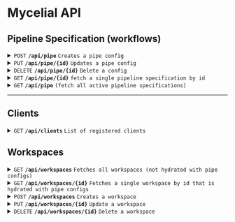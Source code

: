 # Mycelial API

## Pipeline Specification (workflows)

<details>
  <summary><code>POST</code> <code><b>/api/pipe</b></code> <code>Creates a pipe config</code></summary>

### Headers

> | name          | type     | data type | description          |
> | ------------- | -------- | --------- | -------------------- |
> | Authorization | required | string    | Base64 encoded token |

### Parameters

> | name | type     | data type             | description |
> | ---- | -------- | --------------------- | ---------------- |
> | None | required | object/payload (JSON) | N/A              |

#### Payloads

<details>
  <summary>Mycelite Source</summary>

```json
{
  "configs": [
    {
      "workspace_id": 1, // this field is currently optional and will default to 1, but may be required in the future.
      "pipe": [
        {
          "name": "sqlite_physical_replication_source",
          "label": "sqlite_physical_replication_source node",
          "client": "{client name}",
          "type": "sqlite_physical_replication",
          "display_name": "{display name}",
          "journal_path": "{path and filename of source journal"
        },
        {
          "name": "mycelial_server_destination",
          "label": "mycelial_server node",
          "type": "mycelial_server",
          "display_name": "Mycelial Server",
          "endpoint": "http://{host or ip}:8080/ingestion",
          "token": "{security token}",
          "topic": "{unique topic id}"
        }
      ]
    }
  ]
}
```

</details>

<details>
  <summary>Mycelite Destination</summary>

```json
{
  "configs": [
    {
      "workspace_id": 1, // this field is currently optional and will default to 1, but may be required in the future.
      "pipe": [
        {
          "name": "mycelial_server_source",
          "label": "mycelial_server node",
          "type": "mycelial_server",
          "display_name": "Mycelial Server",
          "endpoint": "http://{host or ip}:8080/ingestion",
          "token": "token",
          "topic": "{topic id}"
        },
        {
          "name": "sqlite_physical_replication_destination",
          "label": "sqlite_physical_replication_destination node",
          "client": "dev",
          "type": "sqlite_physical_replication",
          "display_name": "{display name}",
          "journal_path": "{path and filename of destination journal}",
          "database_path": "{path and filename of destination database"
        }
      ]
    }
  ]
}
```

</details>

### Responses

> | http code | content-type               | response                             |
> | --------- | -------------------------- | ------------------------------------ |
> | `200`     | `application/json`         | `Configuration created successfully` |
> | `400`     | `text/plain;charset=UTF-8` |                                      |

### Example cURL

> ```bash
>  curl -X POST 'http://{server}:8080/api/pipe' -H 'Authorization: Basic {base 64 token:}' --data @post.json'
> ```

</details>

<details>
  <summary><code>PUT</code> <code><b>/api/pipe/{id}</b></code> <code>Updates a pipe config</code></summary>

### Headers

> | name          | type     | data type | description          |
> | ------------- | -------- | --------- | -------------------- |
> | Authorization | required | string    | Base64 encoded token |

### Parameters

> | name | type     | data type             | description |
> | ---- | -------- | --------------------- | ----------- |
> | None | required | object/payload (JSON) | N/A         |

#### Payloads

<details>
  <summary>Mycelite Source</summary>

```json
{
  "configs": [
    {
      "workspace_id": 1, // this field is currently optional and will default to 1 if not provided, but may be required in the future.
      "pipe": [
        {
          "name": "sqlite_physical_replication_source",
          "label": "sqlite_physical_replication_source node",
          "client": "{client name}",
          "type": "sqlite_physical_replication",
          "display_name": "{display name}",
          "journal_path": "{path and filename of source journal"
        },
        {
          "name": "mycelial_server_destination",
          "label": "mycelial_server node",
          "type": "mycelial_server",
          "display_name": "Mycelial Server",
          "endpoint": "http://{host or ip}:8080/ingestion",
          "token": "{security token}",
          "topic": "{unique topic id}"
        }
      ]
    }
  ]
}
```

</details>

<details>
  <summary>Mycelite Destination</summary>

```json
{
  "configs": [
    {
      "workspace_id": 1, // this field is currently optional and will default to 1 if not provided, but may be required in the future.
      "pipe": [
        {
          "name": "mycelial_server_source",
          "label": "mycelial_server node",
          "type": "mycelial_server",
          "display_name": "Mycelial Server",
          "endpoint": "http://{host or ip}:8080/ingestion",
          "token": "token",
          "topic": "{topic id}"
        },
        {
          "name": "sqlite_physical_replication_destination",
          "label": "sqlite_physical_replication_destination node",
          "client": "dev",
          "type": "sqlite_physical_replication",
          "display_name": "{display name}",
          "journal_path": "{path and filename of destination journal}",
          "database_path": "{path and filename of destination database"
        }
      ]
    }
  ]
}
```

</details>

### Responses

> | http code | content-type               | response                             |
> | --------- | -------------------------- | ------------------------------------ |
> | `200`     | `application/json`         | `Configuration created successfully` |
> | `400`     | `text/plain;charset=UTF-8` |                                      |

### Example cURL

> ```bash
>  curl -X POST 'http://{server}:8080/api/pipe/1' -H 'Authorization: Basic {base 64 token:}' --data @post.json'
> ```

</details>

<details>
  <summary><code>DELETE</code> <code><b>/api/pipe/{id}</b></config></code> <code>Delete a config</code></summary>

### Parameters

> None

### Responses

> | http code | content-type               | response |
> | --------- | -------------------------- | -------- |
> | `200`     | `text/plain;charset=UTF-8` |          |

##### Example cURL

> ```bash
>  curl 'http://localhost:8080/api/pipe/{id}' -X 'DELETE' -H 'Authorization: Basic {base 64 token:}' \
> ```

</details>

<details>
 <summary><code>GET</code> <code><b>/api/pipe/{id}</b></code> <code>fetch a single pipeline specification by id</code></summary>

##### Parameters

> None

##### Responses

> | http code | content-type       | response              |
> | --------- | ------------------ | --------------------- |
> | `200`     | `application/json` | active configurations |

##### Example cURL

> ```bash
>  curl 'http://{server}:8080/api/pipe/{id}' -H 'Authorization: Basic {base 64 token:}'
> ```

</details>

<details>
 <summary><code>GET</code> <code><b>/api/pipe</b></code> <code>(fetch all active pipeline specifications)</code></summary>

##### Parameters

> None

##### Responses

> | http code | content-type       | response              |
> | --------- | ------------------ | --------------------- |
> | `200`     | `application/json` | active configurations |

##### Example cURL

> ```bash
>  curl 'http://{server}:8080/api/pipe' -H 'Authorization: Basic {base 64 token:}'
> ```

</details>

---

## Clients

<details>
  <summary><code>GET</code> <code><b>/api/clients</b></code> <code>List of registered clients</code></summary>

### Headers

> | name          | type     | data type | description          |
> | ------------- | -------- | --------- | -------------------- |
> | Authorization | required | string    | Base64 encoded token |

### Parameters

> None

### Responses

> | http code | content-type       | response |
> | --------- | ------------------ | -------- |
> | `200`     | `application/json` | JSON     |

<details>
  <summary>Response Example</summary>

> ```js
> {
>     "clients": [
>         {
>             "id": "dev_client",
>             "display_name": "Client 1",
>             "sources": [
>                 {
>                     "type": "sqlite_physical_replication",
>                     "display_name": "Mycelite SRC",
>                     "journal_path": "/Users/knowthen/junk/source.db-mycelial"
>                 }
>             ],
>             "destinations": [
>                 {
>                     "type": "sqlite_physical_replication",
>                     "display_name": "Mycelite DEST",
>                     "journal_path": "/Users/knowthen/junk/dest/destination.db-mycelial",
>                     "database_path": "/Users/knowthen/junk/dest/destination.db"
>                 },
>             ]
>         },
>         {
>             "id": "ui",
>             "display_name": "UI",
>             "sources": [],
>             "destinations": []
>         }
>     ]
> }
> ```

</details>

### Example cURL

> ```bash
>  curl 'http://{server}:8080/api/clients' -H 'Authorization: Basic {base 64 token:}'
> ```

</details>

## Workspaces

<details>
  <summary><code>GET</code> <code><b>/api/workspaces</b></code> <code>Fetches all workspaces (not hydrated with pipe configs)</code></summary>

### Headers

> | name          | type     | data type | description          |
> | ------------- | -------- | --------- | -------------------- |
> | Authorization | required | string    | Base64 encoded token |

### Parameters

> None

### Responses

> | http code | content-type               | response                             |
> | --------- | -------------------------- | ------------------------------------ |
> | `200`     | `application/json`         | `Configuration created successfully` |
> | `400`     | `text/plain;charset=UTF-8` |                                      |

```json
[
  {
    "id": 1,
    "created_at": "2023-10-30T19:46:53.429132Z",
    "pipe_configs": [],
    "name": "Default"
  }
]
```

### Example cURL

> ```bash
>  curl 'http://{server}:8080/api/workspaces' -H 'Authorization: Basic {base 64 token:}'
> ```

</details>

<details>
  <summary><code>GET</code> <code><b>/api/workspaces/{id}</b></code> <code>Fetches a single workspace by id that is hydrated with pipe configs</code></summary>

### Headers

> | name          | type     | data type | description          |
> | ------------- | -------- | --------- | -------------------- |
> | Authorization | required | string    | Base64 encoded token |

### Parameters

> None

### Responses

> | http code | content-type               | response                             |
> | --------- | -------------------------- | ------------------------------------ |
> | `200`     | `application/json`         | `Configuration created successfully` |
> | `400`     | `text/plain;charset=UTF-8` |                                      |

```json
{
  "id": 1,
  "created_at": "2023-10-30T19:55:13.646818Z",
  "pipe_configs": [
    {
      "id": 18,
      "pipe": [
        {
          "client": "dev",
          "display_name": "Excel Source",
          "journal_path": "/tmp/test.xlsx",
          "label": "excel_connector_source node",
          "name": "excel_connector_source",
          "path": "/tmp/test.xlsx",
          "sheets": "Sheet1",
          "type": "excel_connector"
        },
        {
          "client": "dev",
          "display_name": "Hello World Dest",
          "label": "hello_world_destination node",
          "name": "hello_world_destination",
          "type": "hello_world"
        }
      ],
      "workspace_id": 1
    }
  ],
  "name": "Default"
}
```

### Example cURL

> ```bash
>  curl 'http://{server}:8080/api/workspaces/1' -H 'Authorization: Basic {base 64 token:}'
> ```

</details>

<details>
  <summary><code>POST</code> <code><b>/api/workspaces</b></code> <code>Creates a workspace</code></summary>

### Headers

> | name          | type     | data type | description          |
> | ------------- | -------- | --------- | -------------------- |
> | Authorization | required | string    | Base64 encoded token |

### Parameters

> | name | type     | data type             | description |
> | ---- | -------- | --------------------- | ----------- |
> | None | required | object/payload (JSON) | N/A         |

### Responses

> | http code | content-type               | response                             |
> | --------- | -------------------------- | ------------------------------------ |
> | `200`     | `application/json`         | `Configuration created successfully` |
> | `400`     | `text/plain;charset=UTF-8` |                                      |

### Example cURL

> ```bash
>  curl -X POST 'http://{server}:8080/api/workspaces/1' -H 'Authorization: Basic {base 64 token:}' --data-raw $'{"name":"new"}'
> ```

```json
{"id":1,"created_at":"1970-01-01T00:00:00Z","pipe_configs":[],"name":"new"}
```

</details>

<details>
  <summary><code>PUT</code> <code><b>/api/workspaces/{id}</b></code> <code>Update a workspace</code></summary>

### Headers

> | name          | type     | data type | description          |
> | ------------- | -------- | --------- | -------------------- |
> | Authorization | required | string    | Base64 encoded token |

### Parameters

> | name | type     | data type             | description |
> | ---- | -------- | --------------------- | ----------- |
> | None | required | object/payload (JSON) | N/A         |

### Responses

> | http code | content-type               | response                             |
> | --------- | -------------------------- | ------------------------------------ |
> | `200`     | `application/json`         | `Configuration created successfully` |
> | `400`     | `text/plain;charset=UTF-8` |                                      |

### Example cURL

> ```bash
>  curl -X PUT 'http://{server}:8080/api/workspaces/1' -H 'Authorization: Basic {base 64 token:}' --data-raw $'{"name":"rename"}'
> ```

```json
{"id":1,"created_at":"1970-01-01T00:00:00Z","pipe_configs":[],"name":"rename"}
```

</details>

<details>
  <summary><code>DELETE</code> <code><b>/api/workspaces/{id}</b></code> <code>Delete a workspace</code></summary>

### Headers

> | name          | type     | data type | description          |
> | ------------- | -------- | --------- | -------------------- |
> | Authorization | required | string    | Base64 encoded token |

### Parameters

> None

### Responses

> | http code | content-type               | response                             |
> | --------- | -------------------------- | ------------------------------------ |
> | `200`     | `application/json`         | `Configuration created successfully` |
> | `400`     | `text/plain;charset=UTF-8` |                                      |

### Example cURL
> ```bash
>  curl -X DELETE 'http://{server}:8080/api/workspaces/1' -H 'Authorization: Basic {base 64 token:}''
> ```
